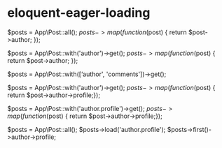 
# eloquent-eager-loading

$posts = App\Post::all();
$posts->map(function ($post) { return $post->author; });

$posts = App\Post::with('author')->get();
$posts->map(function ($post) { return $post->author; });

$posts = App\Post::with([‘author', 'comments'])->get();

$posts = App\Post::with('author')->get();
$posts->map(function ($post) { return $post->author->profile;});

$posts = App\Post::with('author.profile')->get();
$posts->map(function ($post) { return $post->author->profile;});

$posts = App\Post::all();
$posts->load('author.profile');
$posts->first()->author->profile;
